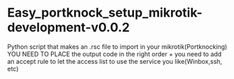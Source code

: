 # Easy_portknock_setup_mikrotik-development-v0.0.2
Python script that makes an .rsc file to import in your mikrotik(Portknocking)
YOU NEED TO PLACE the output code in the right order + you need to add an accept rule to let the access list to use the service you like(Winbox,ssh, etc)

